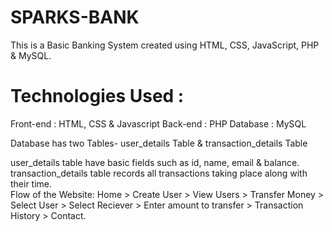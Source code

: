 # SPARKS-BANK
This is a Basic Banking System created using HTML, CSS, JavaScript, PHP &amp; MySQL.

# Technologies Used : 
Front-end : HTML, CSS & Javascript 
Back-end : PHP 
Database : MySQL

Database has two Tables- user_details Table & transaction_details Table  

user_details table have basic fields such as id, name, email & balance.  
transaction_details table records all transactions taking place along with their time.  
Flow of the Website: Home > Create User > View Users > Transfer Money > Select User > Select Reciever > Enter amount to transfer > Transaction History > Contact.  

